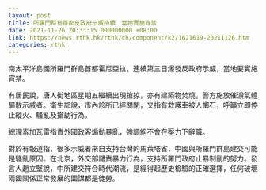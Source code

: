 ```yaml
---
layout: post
title: 所羅門群島首都反政府示威持續　當地實施宵禁
date: 2021-11-26 20:33:15.000000000 +08:00
link: https://news.rthk.hk/rthk/ch/component/k2/1621619-20211126.htm
categories: rthk
---
```


南太平洋島國所羅門群島首都霍尼亞拉，連續第三日爆發反政府示威，當地要實施宵禁。

有居民說，唐人街地區星期五繼續出現搶掠，亦有建築物焚燒，警方施放催淚氣體驅散示威者。衛生部說，市內診所已經關閉，又指有救護車被人擲石，呼籲立即停止縱火、騷亂及搶劫行為。

總理索加瓦雷指責外國政客煽動暴亂，強調絕不會在壓力下辭職。

對於有報道指，很多示威者來自支持台灣的馬萊塔省，中國與所羅門群島建交可能是騷亂原因。在北京，外交部譴責暴力行為，支持所羅門政府止暴制亂的努力。發言人趙立堅說，中所建交符合時代潮流，是經得起歷史檢驗的正確選擇，任何破壞兩國關係正常發展的圖謀都是徒勞。
